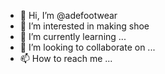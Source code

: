 - 👋 Hi, I’m @adefootwear
- 👀 I’m interested in making shoe
- 🌱 I’m currently learning ...
- 💞️ I’m looking to collaborate on ...
- 📫 How to reach me ...

<!---
adefootwear/adefootwear is a ✨ special ✨ repository because its `README.md` (this file) appears on your GitHub profile.
You can click the Preview link to take a look at your changes.
--->
